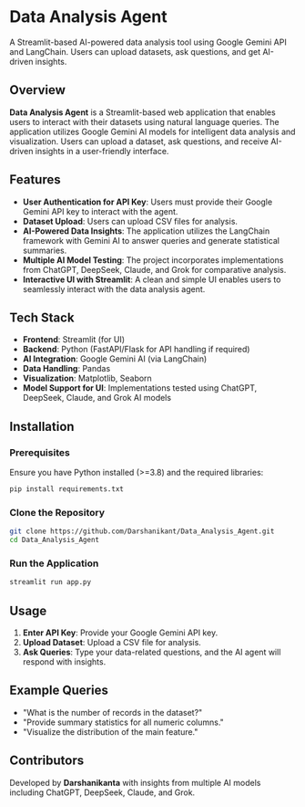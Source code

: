 # Data Analysis Agent
A Streamlit-based AI-powered data analysis tool using Google Gemini API and LangChain. Users can upload datasets, ask questions, and get AI-driven insights.



## Overview

**Data Analysis Agent** is a Streamlit-based web application that enables users to interact with their datasets using natural language queries. The application utilizes Google Gemini AI models for intelligent data analysis and visualization. Users can upload a dataset, ask questions, and receive AI-driven insights in a user-friendly interface.

## Features
- **User Authentication for API Key**: Users must provide their Google Gemini API key to interact with the agent.
- **Dataset Upload**: Users can upload CSV files for analysis.
- **AI-Powered Data Insights**: The application utilizes the LangChain framework with Gemini AI to answer queries and generate statistical summaries.
- **Multiple AI Model Testing**: The project incorporates implementations from ChatGPT, DeepSeek, Claude, and Grok for comparative analysis.
- **Interactive UI with Streamlit**: A clean and simple UI enables users to seamlessly interact with the data analysis agent.

## Tech Stack
- **Frontend**: Streamlit (for UI)
- **Backend**: Python (FastAPI/Flask for API handling if required)
- **AI Integration**: Google Gemini AI (via LangChain)
- **Data Handling**: Pandas
- **Visualization**: Matplotlib, Seaborn
- **Model Support for UI**: Implementations tested using ChatGPT, DeepSeek, Claude, and Grok AI models

## Installation

### Prerequisites
Ensure you have Python installed (>=3.8) and the required libraries:

```bash
pip install requirements.txt
```

### Clone the Repository
```bash
git clone https://github.com/Darshanikant/Data_Analysis_Agent.git
cd Data_Analysis_Agent
```

### Run the Application
```bash
streamlit run app.py
```

## Usage
1. **Enter API Key**: Provide your Google Gemini API key.
2. **Upload Dataset**: Upload a CSV file for analysis.
3. **Ask Queries**: Type your data-related questions, and the AI agent will respond with insights.

## Example Queries
- "What is the number of records in the dataset?"
- "Provide summary statistics for all numeric columns."
- "Visualize the distribution of the main feature."


## Contributors
Developed by **Darshanikanta** with insights from multiple AI models including ChatGPT, DeepSeek, Claude, and Grok.
